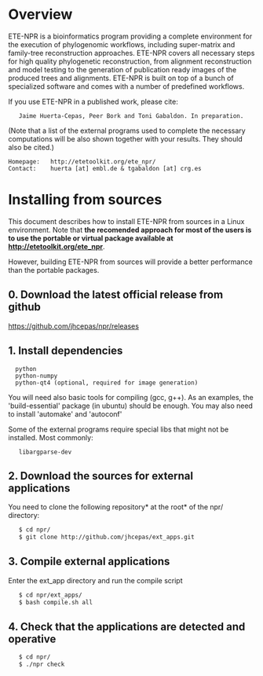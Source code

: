 # Overview 

ETE-NPR is a bioinformatics program providing a complete environment for the
execution of phylogenomic workflows, including super-matrix and family-tree
reconstruction approaches. ETE-NPR covers all necessary steps for high quality
phylogenetic reconstruction, from alignment reconstruction and model testing to
the generation of publication ready images of the produced trees and
alignments. ETE-NPR is built on top of a bunch of specialized software and comes
with a number of predefined workflows.
     
If you use ETE-NPR in a published work, please cite:
     
       Jaime Huerta-Cepas, Peer Bork and Toni Gabaldon. In preparation. 
     
(Note that a list of the external programs used to complete the necessary
computations will be also shown together with your results. They should also be
cited.)

    Homepage:   http://etetoolkit.org/ete_npr/ 
    Contact:    huerta [at] embl.de & tgabaldon [at] crg.es

# Installing from sources 

This document describes how to install ETE-NPR from sources in a Linux
environment. Note that **the recomended approach for most of the users is to use
the portable or virtual package available at http://etetoolkit.org/ete_npr**.

However, building ETE-NPR from sources will provide a better performance than
the portable packages.

## 0. Download the latest official release from github

https://github.com/jhcepas/npr/releases

## 1. Install dependencies
```
  python
  python-numpy
  python-qt4 (optional, required for image generation)
```

You will need also basic tools for compiling (gcc, g++). As an examples, the
'build-essential' package (in ubuntu) should be enough. You may also need to
install 'automake' and 'autoconf'
  
Some of the external programs require special libs that might not be installed. Most commonly: 
```
   libargparse-dev
```

## 2. Download the sources for external applications

You need to clone the following repository* at the root* of the npr/ directory:
```sh
   $ cd npr/
   $ git clone http://github.com/jhcepas/ext_apps.git 
```

## 3. Compile external applications

Enter the ext_app directory and run the compile script
```sh
   $ cd npr/ext_apps/
   $ bash compile.sh all
```

## 4. Check that the applications are detected and operative
```sh
   $ cd npr/
   $ ./npr check
```


 